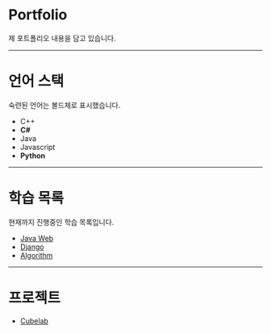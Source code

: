 # Portfolio
제 포트폴리오 내용을 담고 있습니다.

---

# 언어 스택
숙련된 언어는 볼드체로 표시했습니다.
* C++
* **C#**
* Java
* Javascript
* **Python**


---

# 학습 목록
현재까지 진행중인 학습 목록입니다.
* [Java Web](https://github.com/ChoiHeon/java_web_study)
* [Django](https://github.com/ChoiHeon/django_study)
* [Algorithm](https://github.com/ChoiHeon/algorithm)

---

# 프로젝트
* [Cubelab](https://github.com/ChoiHeon/cubelab)
